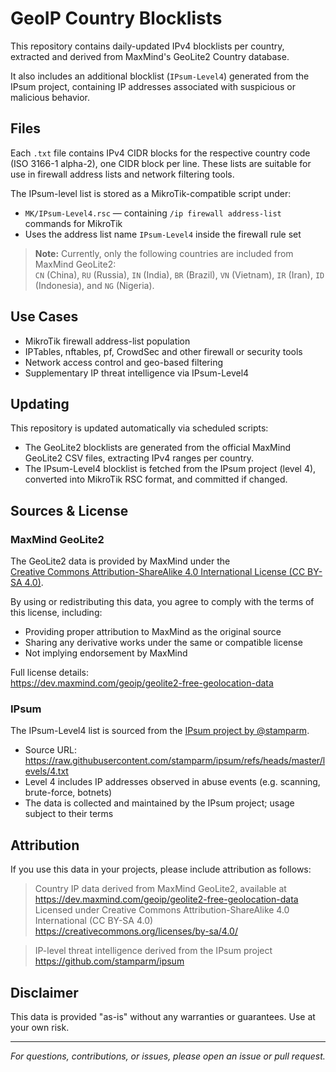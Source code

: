 # GeoIP Country Blocklists

This repository contains daily-updated IPv4 blocklists per country, extracted and derived from MaxMind's GeoLite2 Country database.

It also includes an additional blocklist (`IPsum-Level4`) generated from the IPsum project, containing IP addresses associated with suspicious or malicious behavior.

## Files

Each `.txt` file contains IPv4 CIDR blocks for the respective country code (ISO 3166-1 alpha-2), one CIDR block per line. These lists are suitable for use in firewall address lists and network filtering tools.

The IPsum-level list is stored as a MikroTik-compatible script under:

- `MK/IPsum-Level4.rsc` — containing `/ip firewall address-list` commands for MikroTik
- Uses the address list name `IPsum-Level4` inside the firewall rule set

> **Note:** Currently, only the following countries are included from MaxMind GeoLite2:  
> `CN` (China), `RU` (Russia), `IN` (India), `BR` (Brazil), `VN` (Vietnam), `IR` (Iran), `ID` (Indonesia), and `NG` (Nigeria).

## Use Cases

- MikroTik firewall address-list population
- IPTables, nftables, pf, CrowdSec and other firewall or security tools
- Network access control and geo-based filtering
- Supplementary IP threat intelligence via IPsum-Level4

## Updating

This repository is updated automatically via scheduled scripts:

- The GeoLite2 blocklists are generated from the official MaxMind GeoLite2 CSV files, extracting IPv4 ranges per country.
- The IPsum-Level4 blocklist is fetched from the IPsum project (level 4), converted into MikroTik RSC format, and committed if changed.

## Sources & License

### MaxMind GeoLite2

The GeoLite2 data is provided by MaxMind under the  
[Creative Commons Attribution-ShareAlike 4.0 International License (CC BY-SA 4.0)](https://creativecommons.org/licenses/by-sa/4.0/).

By using or redistributing this data, you agree to comply with the terms of this license, including:

- Providing proper attribution to MaxMind as the original source  
- Sharing any derivative works under the same or compatible license  
- Not implying endorsement by MaxMind

Full license details:  
https://dev.maxmind.com/geoip/geolite2-free-geolocation-data

### IPsum

The IPsum-Level4 list is sourced from the [IPsum project by @stamparm](https://github.com/stamparm/ipsum).

- Source URL: https://raw.githubusercontent.com/stamparm/ipsum/refs/heads/master/levels/4.txt
- Level 4 includes IP addresses observed in abuse events (e.g. scanning, brute-force, botnets)
- The data is collected and maintained by the IPsum project; usage subject to their terms

## Attribution

If you use this data in your projects, please include attribution as follows:

> Country IP data derived from MaxMind GeoLite2, available at https://dev.maxmind.com/geoip/geolite2-free-geolocation-data  
> Licensed under Creative Commons Attribution-ShareAlike 4.0 International (CC BY-SA 4.0)  
> https://creativecommons.org/licenses/by-sa/4.0/

> IP-level threat intelligence derived from the IPsum project  
> https://github.com/stamparm/ipsum

## Disclaimer

This data is provided "as-is" without any warranties or guarantees. Use at your own risk.

---

*For questions, contributions, or issues, please open an issue or pull request.*
